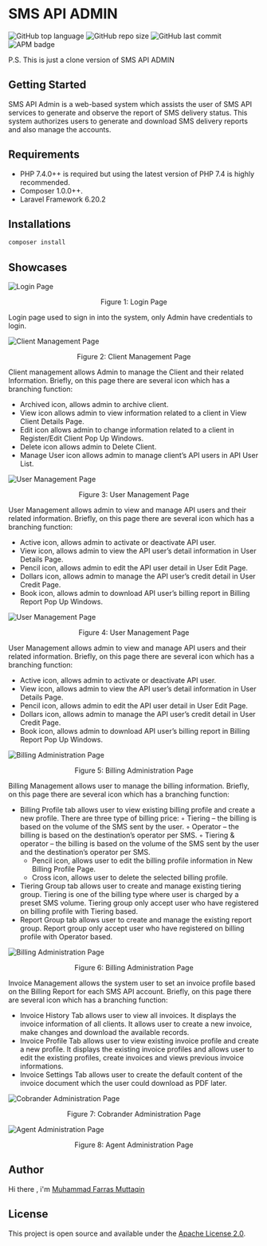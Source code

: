 # SMS API ADMIN

<img alt="GitHub top language" src="https://img.shields.io/github/languages/top/farrasmuttaqin/sms-api-admin-clone">  <img alt="GitHub repo size" src="https://img.shields.io/github/repo-size/farrasmuttaqin/sms-api-admin-clone">  <img alt="GitHub last commit" src="https://img.shields.io/github/last-commit/farrasmuttaqin/sms-api-admin-clone">  <img alt="APM badge" src="https://img.shields.io/badge/license-Apache-blue">

P.S. This is just a clone version of SMS API ADMIN 

## Getting Started
SMS API Admin is a web-based system which assists the user of SMS API services to generate and observe the report of SMS delivery status. This system authorizes users to generate and download SMS delivery reports and also manage the accounts.

## Requirements
* PHP 7.4.0++ is required but using the latest version of PHP 7.4 is highly recommended.
* Composer 1.0.0++.
* Laravel Framework 6.20.2

## Installations
```bash
composer install
```

## Showcases

![Login Page](https://raw.githubusercontent.com/farrasmuttaqin/sms-api-admin-clone/Task-2-Action_to_push_sms_api_admin/screenshoot/login.png)
<p align="center">Figure 1: Login Page</p>

Login page used to sign in into the system, only Admin have credentials to login.

![Client Management Page](https://raw.githubusercontent.com/farrasmuttaqin/sms-api-admin-clone/Task-2-Action_to_push_sms_api_admin/screenshoot/client_management.png)
<p align="center">Figure 2: Client Management Page</p>

Client management allows Admin to manage the Client and their related Information. Briefly, on this page there are several icon which has a branching function:
- Archived icon, allows admin to archive client.
- View icon allows admin to view information related to a client in View Client Details Page.
- Edit icon allows admin to change information related to a client in Register/Edit Client Pop Up Windows.
- Delete icon allows admin to Delete Client.
- Manage User icon allows admin to manage client’s API users in API User List.

![User Management Page](https://raw.githubusercontent.com/farrasmuttaqin/sms-api-admin-clone/Task-2-Action_to_push_sms_api_admin/screenshoot/user_management.png)
<p align="center">Figure 3: User Management Page</p>

User Management allows admin to view and manage API users and their related information. Briefly, on this page there are several icon which has a branching function:
- Active icon, allows admin to activate or deactivate API user.
- View icon, allows admin to view the API user’s detail information in User Details Page.
- Pencil icon, allows admin to edit the API user detail in User Edit Page.
- Dollars icon, allows admin to manage the API user’s credit detail in User Credit Page.
- Book icon, allows admin to download API user’s billing report in Billing Report Pop Up Windows.

![User Management Page](https://raw.githubusercontent.com/farrasmuttaqin/sms-api-admin-clone/Task-2-Action_to_push_sms_api_admin/screenshoot/user_management.png)
<p align="center">Figure 4: User Management Page</p>

User Management allows admin to view and manage API users and their related information. Briefly, on this page there are several icon which has a branching function:
- Active icon, allows admin to activate or deactivate API user.
- View icon, allows admin to view the API user’s detail information in User Details Page.
- Pencil icon, allows admin to edit the API user detail in User Edit Page.
- Dollars icon, allows admin to manage the API user’s credit detail in User Credit Page.
- Book icon, allows admin to download API user’s billing report in Billing Report Pop Up Windows.

![Billing Administration Page](https://raw.githubusercontent.com/farrasmuttaqin/sms-api-admin-clone/Task-2-Action_to_push_sms_api_admin/screenshoot/billing_management.png)
<p align="center">Figure 5: Billing Administration Page</p>

Billing Management allows user to manage the billing information. Briefly, on this page there are several icon which has a branching function:
- Billing Profile tab allows user to view existing billing profile and create a new profile.
    There are three type of billing price:
        ◦ Tiering – the billing is based on the volume of the SMS sent by the user.
        ◦ Operator – the billing is based on the destination’s operator per SMS.
        ◦ Tiering & operator – the billing is based on the volume of the SMS sent by the user and the destination’s operator per SMS.
    - Pencil icon, allows user to edit the billing profile information in New Billing Profile Page.
    - Cross icon, allows user to delete the selected billing profile.
- Tiering Group tab allows user to create and manage existing tiering group. Tiering is one of the billing type where user is charged by a preset SMS volume. Tiering group only accept user who have registered on billing profile with Tiering based.
- Report Group tab allows user to create and manage the existing report group. Report group only accept user who have registered on billing profile with Operator based.

![Billing Administration Page](https://raw.githubusercontent.com/farrasmuttaqin/sms-api-admin-clone/Task-2-Action_to_push_sms_api_admin/screenshoot/billing_management.png)
<p align="center">Figure 6: Billing Administration Page</p>

Invoice Management allows the system user to set an invoice profile based on the Billing Report for each SMS API account. Briefly, on this page there are several icon which has a branching function:
- Invoice History Tab allows user to view all invoices. It displays the invoice information of all clients. It allows user to create a new invoice, make changes and download the available records.
- Invoice Profile Tab allows user to view existing invoice profile and create a new profile. It displays the existing invoice profiles and allows user to edit the existing profiles, create invoices and views previous invoice informations.
- Invoice Settings Tab allows user to create the default content of the invoice document which the user could download as PDF later.

![Cobrander Administration Page](https://raw.githubusercontent.com/farrasmuttaqin/sms-api-admin-clone/Task-2-Action_to_push_sms_api_admin/screenshoot/cobrander_management.png)
<p align="center">Figure 7: Cobrander Administration Page</p>

![Agent Administration Page](https://raw.githubusercontent.com/farrasmuttaqin/sms-api-admin-clone/Task-2-Action_to_push_sms_api_admin/screenshoot/agent_management.png)
<p align="center">Figure 8: Agent Administration Page</p>

## Author
Hi there , i'm <a href="https://github.com/farrasmuttaqin/"> Muhammad Farras Muttaqin </a>

## License
This project is open source and available under the <a href="https://github.com/farrasmuttaqin/sms-api-admin-clone/blob/main/LICENSE">Apache License 2.0</a>.
